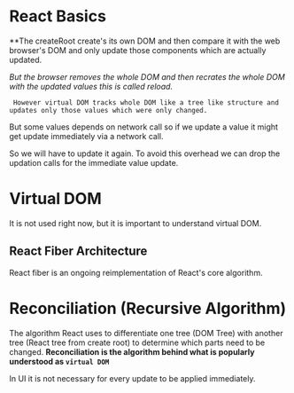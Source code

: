 # React Basics
**The createRoot create's its own DOM and then compare it with the web browser's DOM and only update those components which are actually updated.

*But the browser removes the whole DOM and then recrates the whole DOM with the updated values this is called reload.*

` However virtual DOM tracks whole DOM like a tree like structure and updates only those values which were only changed.`

But some values depends on network call so if we update a value it might get update immediately via a network call.

So we will have to update it again. To avoid this overhead we can drop the updation calls for the immediate value update.

# Virtual DOM
It is not used right now, but it is important to understand virtual DOM.

## React Fiber Architecture

React fiber is an ongoing reimplementation of React's core algorithm.

# Reconciliation (Recursive Algorithm)
The algorithm React uses to differentiate one tree (DOM Tree) with another tree (React tree from create root) to determine which parts need to be changed. 
**Reconciliation is the algorithm behind what is popularly understood as `virtual DOM`**

In UI it is not necessary for every update to be applied immediately.
